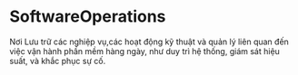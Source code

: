 # SoftwareOperations
Nơi Lưu trữ các nghiệp vụ,các hoạt động kỹ thuật và quản lý liên quan đến việc vận hành phần mềm hàng ngày, như duy trì hệ thống, giám sát hiệu suất, và khắc phục sự cố.
